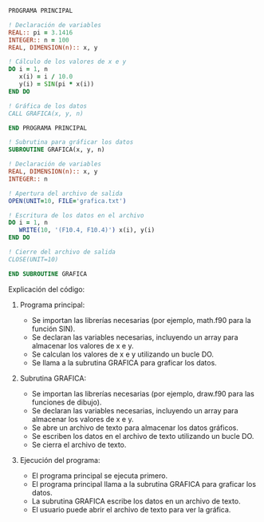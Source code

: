```fortran
PROGRAMA PRINCIPAL

! Declaración de variables
REAL:: pi = 3.1416
INTEGER:: n = 100
REAL, DIMENSION(n):: x, y

! Cálculo de los valores de x e y
DO i = 1, n
   x(i) = i / 10.0
   y(i) = SIN(pi * x(i))
END DO

! Gráfica de los datos
CALL GRAFICA(x, y, n)

END PROGRAMA PRINCIPAL

! Subrutina para gráficar los datos
SUBROUTINE GRAFICA(x, y, n)

! Declaración de variables
REAL, DIMENSION(n):: x, y
INTEGER:: n

! Apertura del archivo de salida
OPEN(UNIT=10, FILE='grafica.txt')

! Escritura de los datos en el archivo
DO i = 1, n
   WRITE(10, '(F10.4, F10.4)') x(i), y(i)
END DO

! Cierre del archivo de salida
CLOSE(UNIT=10)

END SUBROUTINE GRAFICA
```

Explicación del código:

1. Programa principal:

   - Se importan las librerías necesarias (por ejemplo, math.f90 para la función SIN).
   - Se declaran las variables necesarias, incluyendo un array para almacenar los valores de x e y.
   - Se calculan los valores de x e y utilizando un bucle DO.
   - Se llama a la subrutina GRAFICA para graficar los datos.

2. Subrutina GRAFICA:

   - Se importan las librerías necesarias (por ejemplo, draw.f90 para las funciones de dibujo).
   - Se declaran las variables necesarias, incluyendo un array para almacenar los valores de x e y.
   - Se abre un archivo de texto para almacenar los datos gráficos.
   - Se escriben los datos en el archivo de texto utilizando un bucle DO.
   - Se cierra el archivo de texto.

3. Ejecución del programa:

   - El programa principal se ejecuta primero.
   - El programa principal llama a la subrutina GRAFICA para graficar los datos.
   - La subrutina GRAFICA escribe los datos en un archivo de texto.
   - El usuario puede abrir el archivo de texto para ver la gráfica.